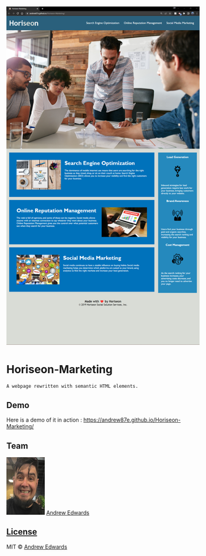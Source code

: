 # ![Horiseon-Marketing](./assets/images/2022-06-15_19-50.png?raw=true "Screenshot")
# Horiseon-Marketing
    A webpage rewritten with semantic HTML elements.


## Demo
Here is a demo of it in action : https://andrew87e.github.io/Horiseon-Marketing/

## Team
[<img src="./assets/images/thatsame.jpg" width=100 height=150>](https://github.com/andrew87e)
[Andrew Edwards](https://github.com/andrew87e)

## [License](https://github.com/Andrew87E/Horiseon-Marketing/blob/main/LICENSE)
 

MIT © [Andrew Edwards](https://github.com/andrew87e)